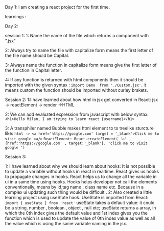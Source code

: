 Day 1:
I am creating a react project for the first time.

learnings :



Day 2:

session 1:
1: Name the name of the file which returns a component with ".jsx"

2: Always try to name the file with capitalize form means the first letter of the file name should be Capital.

3: Always name the function in capitalize form means give the first letter of the function in Capital letter.

4: If any function is returned with html components then it should be imported with the given syntax : `import Demo  from './Custom.jsx'`. It means custom the function should be imported without curley brakets.

Session 2:
1:I have learned about how html in jsx get converted in React:
    jsx -> reactElement -> render ->HTML

2: We can add evaluated expression from javascript with below syntax:
    `<h1>Hello Milan, I am trying to learn react {username}</h1>`

3: A transphiler named Bubble makes html element to to treelike sturcture like:
    `html -> <a href='https://google.com' target = '_blank'>Click me to visit google <a/>`
    ` ReactElement: React.createElement(
    'a' ,
    {href:'https://google.com' , target:'_blank'},
    'click me to visit google ')  `

Session 3:

1: I have learned about why we should learn about hooks:
    It is not possible to update a variable without hooks in react in realtime. React gives us hooks to propagate changes in hooks. React helps us to change all the variable in ui in a same time using hooks. Hooks helps developer not call the elements conventionally, means by id,tag name , class name etc. Because in a complex ui updating such thing would be difficult . 
2: Also created a little learning project using useState hook. UseState is imported from React:
    `import { useState } from 'react'`
useState takes a default value: it could be a string, number , boolean , object , null etc;
useState returns a array, in which the 0th index gives the default value and 1st index gives you the function which is used to update the value of 0th index value as well as all the value which is using the same variable naming in the jsx.



